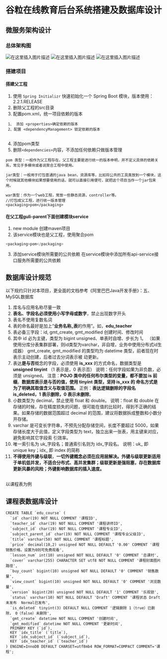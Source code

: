 ﻿# 谷粒在线教育后台系统搭建及数据库设计
## 微服务架构设计
### 总体架构图
![在这里插入图片描述](https://img-blog.csdnimg.cn/20200516124447736.png?x-oss-process=image/watermark,type_ZmFuZ3poZW5naGVpdGk,shadow_10,text_aHR0cHM6Ly9ibG9nLmNzZG4ubmV0L3FxXzM3MTI2MTc1,size_16,color_FFFFFF,t_70)
![在这里插入图片描述](https://img-blog.csdnimg.cn/20200516124022877.png?x-oss-process=image/watermark,type_ZmFuZ3poZW5naGVpdGk,shadow_10,text_aHR0cHM6Ly9ibG9nLmNzZG4ubmV0L3FxXzM3MTI2MTc1,size_16,color_FFFFFF,t_70)
![在这里插入图片描述](https://img-blog.csdnimg.cn/20200516125105591.png?x-oss-process=image/watermark,type_ZmFuZ3poZW5naGVpdGk,shadow_10,text_aHR0cHM6Ly9ibG9nLmNzZG4ubmV0L3FxXzM3MTI2MTc1,size_16,color_FFFFFF,t_70)
### 搭建项目
#### 搭建父工程
1. 使用 `Spring Initializr` 快速初始化一个 Spring Boot 模块，版本使用：2.2.1.RELEASE
2. 删除父工程的src目录
3. 配置pom.xml，统一项目依赖的版本
```
 1、 添加 <properties>确定依赖的版本
 2、配置 <dependencyManagement> 锁定依赖的版本
 
```
4. 添加pom类型
5. 删除`<dependencies>`内容，不添加任何依赖只做版本管理
```
pom 类型：一般作为父工程存在，父工程主要是进行统一的版本申明，并不定义具体的依赖关系，常见于多模块或者说聚合工程中使用。

jar类型：一般用于打包普通的java bean，资源库等，比如将公共的工具类放到一个模块，这个时候就其他模块如果想要使用的话，就可以直接引用便可，就把这个项目当作一个jar包来用。

war类型：作为一个web工程，常放一些静态资源，controller等。
//打包成父工程，进行统一版本管理
<packaging>pom</packaging>
```
#### 在父工程guli-parent下面创建模块service
1. new module 创建maven项目
2. 该service模块也是父工程，使用聚合pom

```java
<packaging>pom</packaging>
```
3. 添加service模块所需要的公共依赖
在service模块中添加所有api-service接口服务所需要的公共依赖
## 数据库设计规范
以下规约只针对本项目，更全面的文档参考《阿里巴巴Java开发手册》：五、MySQL数据库
1. 库名与应用名称尽量一致
2. **表名、字段名必须使用小写字母或数字**，禁止出现数字开头
3. 表名不使用复数名词
4. 表的命名最好是加上“**业务名称_表**的作用”。如，**edu_teacher**
5. 表必备三字段：id, gmt_create, gmt_modified 创建时间、修改时间
6. 其中 id 必为主键，类型为 bigint unsigned、单表时自增、步长为 1。
（如果使用分库分表集群部署，则id类型为varchar，非自增，业务中使用分布式id生成器）
gmt_create, gmt_modified 的类型均为 datetime 类型，前者现在时表示主动创建，后者过去分词表示被 动更新。
7. 表达**是与否**概念的字段，必须使用 **is_xxx** 的方式命名，数据类型是 **unsigned tinyint** （1 表示是，0 表示否）
说明：任何字段如果为非负数，必须是 unsigned。 
注意：**POJO 类中的任何布尔类型的变量，都不要加 is 前缀**。**数据库表示是与否的值，使用 tinyint 类型，坚持 is_xxx 的 命名方式是为了明确其取值含义与取值范围。** 
正例：**表达逻辑删除的字段名 is_deleted，1 表示删除，0 表示未删除**。
8. 小数类型为 decimal，禁止使用 float 和 double。 说明：float 和 double 在存储的时候，存在精度损失的问题，很可能在值的比较时，得到不正确的结果。如果存储的数据范围超过 decimal 的范围，建议将数据拆成整数和小数分开存储。
9. varchar 是可变长字符串，不预先分配存储空间，长度不要超过 5000，如果存储长度大于此值，定义字段类型为 text，独立出来一张表，用主键来对应，避免影响其它字段索 引效率。
10. 唯一索引名为 uk_字段名；普通索引名则为 idx_字段名。
说明：uk_ 即 unique key；idx_ 即 index 的简称
11. **不得使用外键与级联**，**一切外键概念必须在应用层解决。外键与级联更新适用于单机低并发，不适合分布式、高并发集群；级联更新是强阻塞，存在数据库更新风暴的风险；外键影响数据库的插入速度。** 
##
以课程表为例
## 课程表数据库设计
````
CREATE TABLE `edu_course` (
  `id` char(19) NOT NULL COMMENT '课程ID',
  `teacher_id` char(19) NOT NULL COMMENT '课程讲师ID',
  `subject_id` char(19) NOT NULL COMMENT '课程专业ID',
  `subject_parent_id` char(19) NOT NULL COMMENT '课程专业父级ID',
  `title` varchar(50) NOT NULL COMMENT '课程标题',
  `price` decimal(10,2) unsigned NOT NULL DEFAULT '0.00' COMMENT '课程销售价格，设置为0则可免费观看',
  `lesson_num` int(10) unsigned NOT NULL DEFAULT '0' COMMENT '总课时',
  `cover` varchar(255) CHARACTER SET utf8 NOT NULL COMMENT '课程封面图片路径',
  `buy_count` bigint(10) unsigned NOT NULL DEFAULT '0' COMMENT '销售数量',
  `view_count` bigint(10) unsigned NOT NULL DEFAULT '0' COMMENT '浏览数量',
  `version` bigint(20) unsigned NOT NULL DEFAULT '1' COMMENT '乐观锁',
  `status` varchar(10) NOT NULL DEFAULT 'Draft' COMMENT '课程状态 Draft未发布  Normal已发布',
  `is_deleted` tinyint(3) DEFAULT NULL COMMENT '逻辑删除 1（true）已删除， 0（false）未删除',
  `gmt_create` datetime NOT NULL COMMENT '创建时间',
  `gmt_modified` datetime NOT NULL COMMENT '更新时间',
  PRIMARY KEY (`id`),
  KEY `idx_title` (`title`),
  KEY `idx_subject_id` (`subject_id`),
  KEY `idx_teacher_id` (`teacher_id`)
) ENGINE=InnoDB DEFAULT CHARSET=utf8mb4 ROW_FORMAT=COMPACT COMMENT='课程';
````


 
